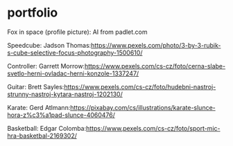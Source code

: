 # portfolio

Fox in space (profile picture): AI from padlet.com

Speedcube: Jadson Thomas:https://www.pexels.com/photo/3-by-3-rubik-s-cube-selective-focus-photography-1500610/

Controller: Garrett Morrow:https://www.pexels.com/cs-cz/foto/cerna-slabe-svetlo-herni-ovladac-herni-konzole-1337247/

Guitar: Brett Sayles:https://www.pexels.com/cs-cz/foto/hudebni-nastroj-strunny-nastroj-kytara-nastroj-1202130/

Karate: Gerd Atlmann:https://pixabay.com/cs/illustrations/karate-slunce-hora-z%c3%a1pad-slunce-4060476/

Basketball: Edgar Colomba:https://www.pexels.com/cs-cz/foto/sport-mic-hra-basketbal-2169302/

